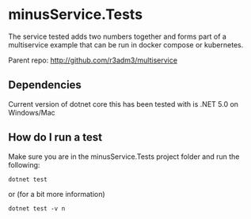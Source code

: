 # minusService.Tests

The service tested adds two numbers together and forms part of a multiservice example that can be run in docker compose or kubernetes.

Parent repo: <http://github.com/r3adm3/multiservice>

## Dependencies

Current version of dotnet core this has been tested with is .NET 5.0 on Windows/Mac

## How do I run a test

Make sure you are in the minusService.Tests project folder and run the following:

```dotnetcore
dotnet test
```

or (for a bit more information)

```dotnetcore
dotnet test -v n
```
